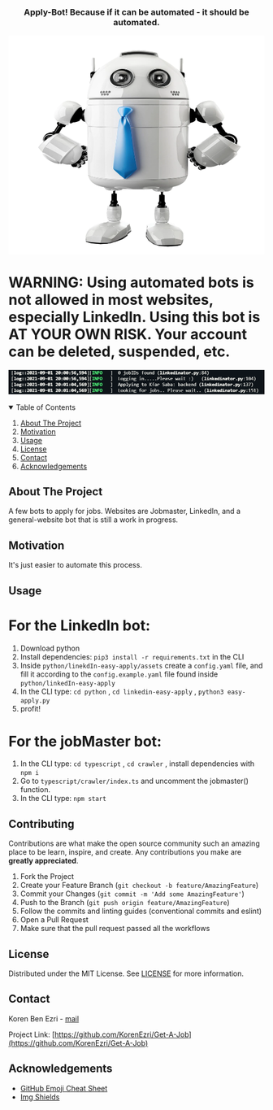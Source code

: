 <p align="center">
  <h3 align="center">Apply-Bot! Because if it can be automated - it should be automated.</h3>
<div  align="center">
  <a href="https://github.com/KorenEzri/EasyBackend" align="center">
    <img  align="center" src="https://github.com/KorenEzri/Get-A-Job/blob/main/applybot.png?raw=true" alt="Logo" width="550" height="430">
  </a>
  
  </div>

  <h1 allign="center">WARNING: Using automated bots is not allowed in most websites, especially LinkedIn. Using this bot is AT YOUR OWN RISK. Your account can be deleted, suspended, etc.</h1>

</p>
<p align="center">
  <img src="https://github.com/KorenEzri/Get-A-Job/blob/main/pythonlinkedinbot1.PNG?raw=true"/>
</p>

<details open="open">
  <summary>Table of Contents</summary>
  <ol>
    <li>
      <a href="#about-the-project">About The Project</a>
    </li>
      <li>
      <a href="#motivation">Motivation</a>
    </li>
    <li><a href="#usage">Usage</a></li>
    <li><a href="#license">License</a></li>
    <li><a href="#contact">Contact</a></li>
    <li><a href="#acknowledgements">Acknowledgements</a></li>
    
  </ol>
</details>

## About The Project

A few bots to apply for jobs. Websites are Jobmaster, LinkedIn, and a general-website bot that is still a work in progress.

## Motivation

It's just easier to automate this process.

## Usage

#  For the LinkedIn bot: 
 1. Download python
 2. Install dependencies: ``` pip3 install -r requirements.txt ``` in the CLI
 3. Inside ``` python/linekdIn-easy-apply/assets ``` create a ``` config.yaml ``` file, and fill it according to the ``` config.example.yaml ``` file found inside ``` python/linkedIn-easy-apply ``` 
 4. In the CLI type: ``` cd python ``` , ``` cd linkedin-easy-apply ``` , ``` python3 easy-apply.py ```
 5. profit!
 
#  For the jobMaster bot:
 1. In the CLI type: ``` cd typescript ``` ,  ``` cd crawler ``` , install dependencies with ``` npm i ```
 2. Go to ``` typescript/crawler/index.ts ``` and uncomment the jobmaster() function. 
 3. In the CLI type: ``` npm start ``` 
 
<!-- CONTRIBUTING -->

## Contributing

Contributions are what make the open source community such an amazing place to be learn, inspire, and create. Any contributions you make are **greatly appreciated**.

1. Fork the Project
2. Create your Feature Branch (`git checkout -b feature/AmazingFeature`)
3. Commit your Changes (`git commit -m 'Add some AmazingFeature'`)
4. Push to the Branch (`git push origin feature/AmazingFeature`)
5. Follow the commits and linting guides (conventional commits and eslint)
6. Open a Pull Request
7. Make sure that the pull request passed all the workflows

## License

Distributed under the MIT License. See [LICENSE](https://github.com/othneildrew/Best-README-Template/blob/master/LICENSE.txt) for more information.

<!-- CONTACT -->

## Contact

Koren Ben Ezri - [mail](korencrimson@gmail.com)

Project Link: [https://github.com/KorenEzri/Get-A-Job](https://github.com/KorenEzri/Get-A-Job)

<!-- ACKNOWLEDGEMENTS -->

## Acknowledgements

- [GitHub Emoji Cheat Sheet](https://www.webpagefx.com/tools/emoji-cheat-sheet)
- [Img Shields](https://shields.io)

[contributors-shield]: https://img.shields.io/github/contributors/KorenEzri/Get-A-Job.svg?style=for-the-badge
[contributors-url]: https://github.com/KorenEzri/Get-A-Job/graphs/contributors
[forks-shield]: https://img.shields.io/github/forks/KorenEzri/Get-A-Job.svg?style=for-the-badge
[forks-url]: https://github.com/KorenEzri/Get-A-Job/network/members
[stars-shield]: https://img.shields.io/github/stars/KorenEzri/Get-A-Job.svg?style=for-the-badge
[stars-url]: https://github.com/KorenEzri/Get-A-Job/stargazers
[issues-shield]: https://img.shields.io/github/issues/KorenEzri/Get-A-Job.svg?style=for-the-badge
[issues-url]: https://github.com/KorenEzri/Get-A-Job/issues
[license-shield]: https://img.shields.io/github/license/othneildrew/Best-README-Template.svg?style=for-the-badge
[license-url]: https://github.com/othneildrew/Best-README-Template/blob/master/LICENSE.txt
